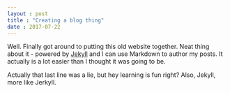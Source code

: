 ```yaml
---
layout : post
title : "Creating a blog thing"
date : 2017-07-22
---
```

Well. Finally got around to putting this old website together. Neat thing about it - powered by [Jekyll](http://jekyllrb.com) and I can use Markdown to author my posts. 
It actually is a lot easier than I thought it was going to be.

Actually that last line was a lie, but hey learning is fun right? Also, Jekyll, more like Jerkyll.
